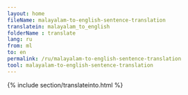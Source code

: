 ```yaml
---
layout: home
fileName: malayalam-to-english-sentence-translation
translatein: malayalam_to_english
folderName : translate
lang: ru
from: ml
to: en
permalink: /ru/malayalam-to-english-sentence-translation
tool: malayalam-to-english-sentence-translation
---
```

{% include section/translateinto.html %}